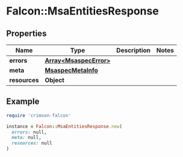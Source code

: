 # Falcon::MsaEntitiesResponse

## Properties

| Name | Type | Description | Notes |
| ---- | ---- | ----------- | ----- |
| **errors** | [**Array&lt;MsaspecError&gt;**](MsaspecError.md) |  |  |
| **meta** | [**MsaspecMetaInfo**](MsaspecMetaInfo.md) |  |  |
| **resources** | **Object** |  |  |

## Example

```ruby
require 'crimson-falcon'

instance = Falcon::MsaEntitiesResponse.new(
  errors: null,
  meta: null,
  resources: null
)
```


